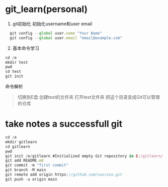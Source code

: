 # git_learn(personal)
1. git初始化
    初始化username和user email
```javascript
  git config --global user.name "Your Name"
  git config --global user.email "email@example.com"
```
2. 基本命令学习
```javascript
cd /e
mkdir test
pwd
cd test
git init
```
  命令解析
>切换到E盘
>创建test的文件夹
>打开test文件夹
>把这个目录变成Git可以管理的仓库

# take notes a successfull git
```javascript
cd /e
mkdir gitlearn
cd gitlearn
pwd
git init /e/gitlearn #Initialized empty Git repository in E:/gitlearn/.git/
git add README.md
git commit -m "first commit"
git branch -M main
git remote add origin https://github.com/xxx/xxx.git
git push -u origin main
```
